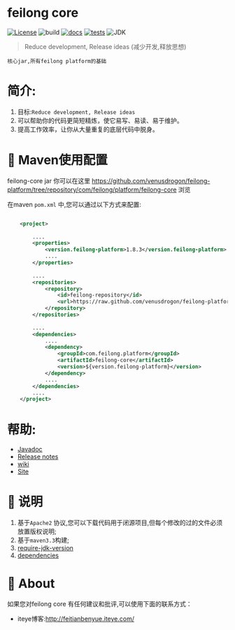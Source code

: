 feilong core
================

[![License](http://img.shields.io/:license-apache-blue.svg)](http://www.apache.org/licenses/LICENSE-2.0.html)
![build](https://img.shields.io/jenkins/s/https/jenkins.qa.ubuntu.com/precise-desktop-amd64_default.svg "build") 
[![docs](http://progressed.io/bar/79?title=docs "docs")](http://venusdrogon.github.io/feilong-platform/javadocs/feilong-core/) 
[![tests](https://img.shields.io/badge/tests-462%20%2F%20462-green.svg "tests")](https://github.com/venusdrogon/feilong-core/tree/master/src/test/java/com/feilong/core) 
![JDK](https://img.shields.io/badge/JDK-1.7-green.svg "JDK") 

> Reduce development, Release ideas (减少开发,释放思想)


`核心jar,所有feilong platform的基础` 

# 简介:

1. 目标:`Reduce development, Release ideas`
1. 可以帮助你的代码更简短精炼，使它易写、易读、易于维护。
1. 提高工作效率，让你从大量重复的底层代码中脱身。


# :dragon: Maven使用配置

feilong-core jar 你可以在这里 https://github.com/venusdrogon/feilong-platform/tree/repository/com/feilong/platform/feilong-core 浏览 

在maven `pom.xml` 中,您可以通过以下方式来配置:

```XML

	<project>
	
		....
		<properties>
			<version.feilong-platform>1.8.3</version.feilong-platform>
			....
		</properties>
		
		....
		<repositories>
			<repository>
				<id>feilong-repository</id>
				<url>https://raw.github.com/venusdrogon/feilong-platform/repository</url>
			</repository>
		</repositories>
		
		....
		<dependencies>
			....
			<dependency>
				<groupId>com.feilong.platform</groupId>
				<artifactId>feilong-core</artifactId>
				<version>${version.feilong-platform}</version>
			</dependency>
			....
		</dependencies>
		....
	</project>
```

# 帮助:

- [Javadoc](http://venusdrogon.github.io/feilong-platform/javadocs/feilong-core/) 
- [Release notes](http://venusdrogon.github.io/feilong-platform/releasenotes/feilong-core/) 
- [wiki](https://github.com/venusdrogon/feilong-core/wiki) 
- [Site](http://venusdrogon.github.io/feilong-platform/site/feilong-core/) 


# :memo: 说明

1. 基于`Apache2` 协议,您可以下载代码用于闭源项目,但每个修改的过的文件必须放置版权说明;
1. 基于`maven3.3`构建;
1. [require-jdk-version](https://github.com/venusdrogon/feilong-core/wiki/require-jdk-version)
1. [dependencies](https://github.com/venusdrogon/feilong-core/wiki/dependencies)


# :panda_face: About

如果您对feilong core 有任何建议和批评,可以使用下面的联系方式：

* iteye博客:http://feitianbenyue.iteye.com/